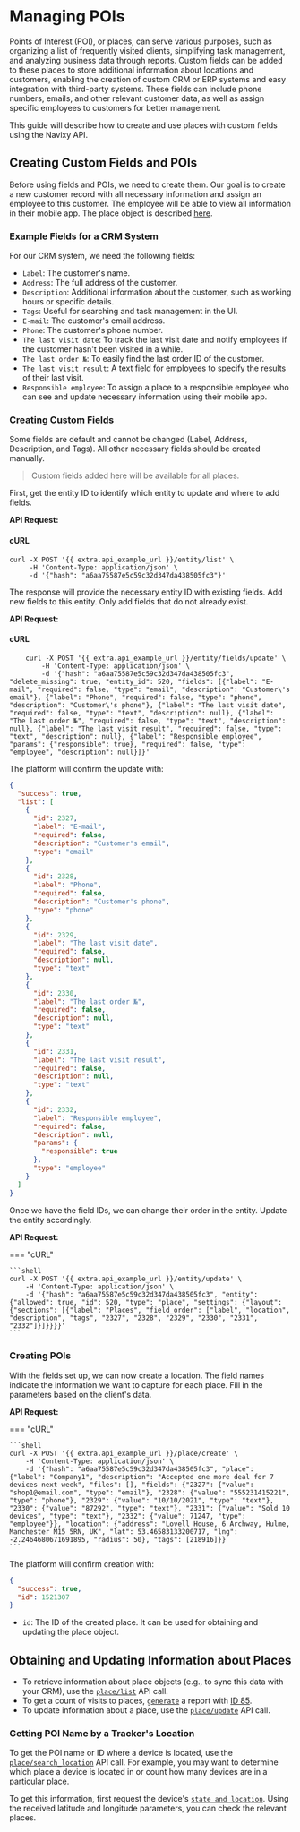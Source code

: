 # Managing POIs

Points of Interest (POI), or places, can serve various purposes, such as organizing a list of frequently visited clients, simplifying task management, and analyzing business data through reports. Custom fields can be added to these places to store additional information about locations and customers, enabling the creation of custom CRM or ERP systems and easy integration with third-party systems. These fields can include phone numbers, emails, and other relevant customer data, as well as assign specific employees to customers for better management.

This guide will describe how to create and use places with custom fields using the Navixy API.

## Creating Custom Fields and POIs

Before using fields and POIs, we need to create them. Our goal is to create a new customer record with all necessary information and assign an employee to this customer. The employee will be able to view all information in their mobile app. The place object is described [here](broken-reference).

### Example Fields for a CRM System

For our CRM system, we need the following fields:

* `Label`: The customer's name.
* `Address`: The full address of the customer.
* `Description`: Additional information about the customer, such as working hours or specific details.
* `Tags`: Useful for searching and task management in the UI.
* `E-mail`: The customer's email address.
* `Phone`: The customer's phone number.
* `The last visit date`: To track the last visit date and notify employees if the customer hasn't been visited in a while.
* `The last order №`: To easily find the last order ID of the customer.
* `The last visit result`: A text field for employees to specify the results of their last visit.
* `Responsible employee`: To assign a place to a responsible employee who can see and update necessary information using their mobile app.

### Creating Custom Fields

Some fields are default and cannot be changed (Label, Address, Description, and Tags). All other necessary fields should be created manually.

> Custom fields added here will be available for all places.

First, get the entity ID to identify which entity to update and where to add fields.

**API Request:**

#### cURL

```shell
curl -X POST '{{ extra.api_example_url }}/entity/list' \
     -H 'Content-Type: application/json' \
     -d '{"hash": "a6aa75587e5c59c32d347da438505fc3"}'
```

The response will provide the necessary entity ID with existing fields. Add new fields to this entity. Only add fields that do not already exist.

**API Request:**

#### cURL

```shell
    curl -X POST '{{ extra.api_example_url }}/entity/fields/update' \
        -H 'Content-Type: application/json' \
        -d '{"hash": "a6aa75587e5c59c32d347da438505fc3", "delete_missing": true, "entity_id": 520, "fields": [{"label": "E-mail", "required": false, "type": "email", "description": "Customer\'s email"}, {"label": "Phone", "required": false, "type": "phone", "description": "Customer\'s phone"}, {"label": "The last visit date", "required": false, "type": "text", "description": null}, {"label": "The last order №", "required": false, "type": "text", "description": null}, {"label": "The last visit result", "required": false, "type": "text", "description": null}, {"label": "Responsible employee", "params": {"responsible": true}, "required": false, "type": "employee", "description": null}]}'
```

The platform will confirm the update with:

```json
{
  "success": true,
  "list": [
    {
      "id": 2327,
      "label": "E-mail",
      "required": false,
      "description": "Customer's email",
      "type": "email"
    },
    {
      "id": 2328,
      "label": "Phone",
      "required": false,
      "description": "Customer's phone",
      "type": "phone"
    },
    {
      "id": 2329,
      "label": "The last visit date",
      "required": false,
      "description": null,
      "type": "text"
    },
    {
      "id": 2330,
      "label": "The last order №",
      "required": false,
      "description": null,
      "type": "text"
    },
    {
      "id": 2331,
      "label": "The last visit result",
      "required": false,
      "description": null,
      "type": "text"
    },
    {
      "id": 2332,
      "label": "Responsible employee",
      "required": false,
      "description": null,
      "params": {
        "responsible": true
      },
      "type": "employee"
    }
  ]
}
```

Once we have the field IDs, we can change their order in the entity. Update the entity accordingly.

**API Request:**

\=== "cURL"

````
```shell
curl -X POST '{{ extra.api_example_url }}/entity/update' \
    -H 'Content-Type: application/json' \
    -d '{"hash": "a6aa75587e5c59c32d347da438505fc3", "entity": {"allowed": true, "id": 520, "type": "place", "settings": {"layout": {"sections": [{"label": "Places", "field_order": ["label", "location", "description", "tags", "2327", "2328", "2329", "2330", "2331", "2332"]}]}}}}'
```
````

### Creating POIs

With the fields set up, we can now create a location. The field names indicate the information we want to capture for each place. Fill in the parameters based on the client's data.

**API Request:**

\=== "cURL"

````
```shell
curl -X POST '{{ extra.api_example_url }}/place/create' \
    -H 'Content-Type: application/json' \
    -d '{"hash": "a6aa75587e5c59c32d347da438505fc3", "place": {"label": "Company1", "description": "Accepted one more deal for 7 devices next week", "files": [], "fields": {"2327": {"value": "shop1@email.com", "type": "email"}, "2328": {"value": "555231415221", "type": "phone"}, "2329": {"value": "10/10/2021", "type": "text"}, "2330": {"value": "87292", "type": "text"}, "2331": {"value": "Sold 10 devices", "type": "text"}, "2332": {"value": 71247, "type": "employee"}}, "location": {"address": "Lovell House, 6 Archway, Hulme, Manchester M15 5RN, UK", "lat": 53.46583133200717, "lng": -2.2464680671691895, "radius": 50}, "tags": [218916]}}
```
````

The platform will confirm creation with:

```json
{
  "success": true,
  "id": 1521307
}
```

* `id`: The ID of the created place. It can be used for obtaining and updating the place object.

## Obtaining and Updating Information about Places

* To retrieve information about place objects (e.g., to sync this data with your CRM), use the [`place/list`](broken-reference) API call.
* To get a count of visits to places, [`generate`](broken-reference) a report with [ID 85](broken-reference).
* To update information about a place, use the [`place/update`](broken-reference) API call.

### Getting POI Name by a Tracker's Location

To get the POI name or ID where a device is located, use the [`place/search_location`](broken-reference) API call. For example, you may want to determine which place a device is located in or count how many devices are in a particular place.

To get this information, first request the device's [`state and location`](broken-reference). Using the received latitude and longitude parameters, you can check the relevant places.
